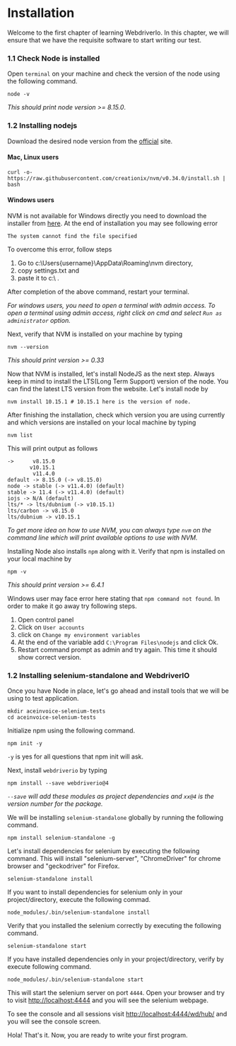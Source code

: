 

# Installation

Welcome to the first chapter of learning WebdriverIo. In this chapter, we will ensure that we have the requisite software to start writing our test.


### 1.1 Check Node is installed

Open `terminal` on your machine and check the version of the node using the following command.

```
node -v
```

_This should print node version >= 8.15.0_.

### 1.2 Installing nodejs


Download the desired node version from the [official](https://nodejs.org/en/download) site.

#### Mac, Linux users

```
curl -o- https://raw.githubusercontent.com/creationix/nvm/v0.34.0/install.sh | bash
```

#### Windows users

NVM is not available for Windows directly you need to download the installer from [here](https://github.com/coreybutler/nvm-windows/releases).
At the end of installation you may see following error

```
The system cannot find the file specified
```

To overcome this error, follow steps

1. Go to c:\Users\{username}\AppData\Roaming\nvm directory,
2. copy settings.txt and
3. paste it to c:\ .


After completion of the above command, restart your terminal.

_For windows users, you need to open a terminal with admin access. To open a terminal using admin access, right click on cmd and select `Run as administrator` option._

Next, verify that NVM is installed on your machine by typing

```
nvm --version
```

_This should print version >= 0.33_

Now that NVM is installed, let's install NodeJS as the next step. Always keep in mind to install the LTS(Long Term Support) version of the node. You can find the latest LTS version from the website. Let's install node by

```
nvm install 10.15.1 # 10.15.1 here is the version of node.
```

After finishing the installation, check which version you are using currently and which versions are installed on your local machine by typing

```
nvm list
```

This will print output as follows

```
->      v8.15.0
       v10.15.1
        v11.4.0
default -> 8.15.0 (-> v8.15.0)
node -> stable (-> v11.4.0) (default)
stable -> 11.4 (-> v11.4.0) (default)
iojs -> N/A (default)
lts/* -> lts/dubnium (-> v10.15.1)
lts/carbon -> v8.15.0
lts/dubnium -> v10.15.1
```

_To get more idea on how to use NVM, you can always type `nvm` on the command line which will print available options to use with NVM._

Installing Node also installs `npm` along with it. Verify that npm is installed on your local machine by

```
npm -v
```
_This should print version >= 6.4.1_

Windows user may face error here stating that `npm command not found`. In order to make it go away try following steps.

1. Open control panel
2. Click on `User accounts`
3. click on `Change my environment variables`
4. At the end of the variable add `C:\Program Files\nodejs` and click Ok.
5. Restart command prompt as admin and try again. This time it should show correct version.

### 1.2 Installing selenium-standalone and WebdriverIO

Once you have Node in place, let's go ahead and install tools that we will be using to test application.


```
mkdir aceinvoice-selenium-tests
cd aceinvoice-selenium-tests
```

Initialize npm using the following command.

```
npm init -y
```

`-y` is yes for all questions that npm init will ask.


Next, install `webdriverio` by typing

```
npm install --save webdriverio@4
```

_`--save` will add these modules as project dependencies and `xx@4` is the version number for the package._

We will be installing `selenium-standalone` globally by running the following command.

```
npm install selenium-standalone -g
```

Let's install dependencies for selenium by executing the following command.
This will install "selenium-server", "ChromeDriver" for chrome browser and "geckodriver" for Firefox.

```
selenium-standalone install
```

If you want to install dependencies for selenium only in your project/directory, execute the following commad.

```
node_modules/.bin/selenium-standalone install
```

Verify that you installed the selenium correctly by executing the following command.

```
selenium-standalone start
```

If you have installed dependencies only in your project/directory, verify by execute following command.

```
node_modules/.bin/selenium-standalone start
```

This will start the selenium server on port `4444`.
Open your browser and try to visit [http://localhost:4444](http://localhost:4444)
and you will see the selenium webpage.

To see the console and all sessions visit [http://localhost:4444/wd/hub/](http://localhost:4444/wd/hub/) and you will see the console screen.

Hola! That's it. Now, you are ready to write your first program.

